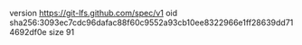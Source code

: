 version https://git-lfs.github.com/spec/v1
oid sha256:3093ec7cdc96dafac88f60c9552a93cb10ee8322966e1ff28639dd714692df0e
size 91
